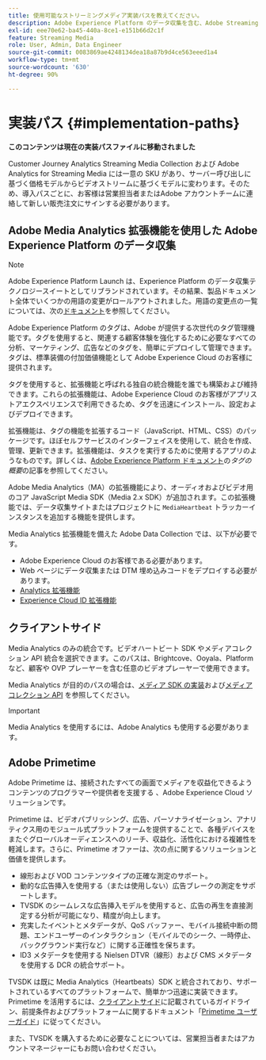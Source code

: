 ```yaml
---
title: 使用可能なストリーミングメディア実装パスを教えてください。
description: Adobe Experience Platform のデータ収集を含む、Adobe Streaming Media の実装パスについて説明します。
exl-id: eee70e62-ba45-440a-8ce1-e151b66d2c1f
feature: Streaming Media
role: User, Admin, Data Engineer
source-git-commit: 0083869ae4248134dea18a87b9d4ce563eeed1a4
workflow-type: tm+mt
source-wordcount: '630'
ht-degree: 90%

---
```


# 実装パス {#implementation-paths}

**このコンテンツは現在の実装パスファイルに移動されました**

Customer Journey Analytics Streaming Media Collection および Adobe Analytics for Streaming Media には一意の SKU があり、サーバー呼び出しに基づく価格モデルからビデオストリームに基づくモデルに変わります。そのため、導入パスごとに、お客様は営業担当者またはAdobe アカウントチームに連絡して新しい販売注文にサインする必要があります。

## Adobe Media Analytics 拡張機能を使用した Adobe Experience Platform のデータ収集

>[!NOTE]
>Adobe Experience Platform Launch は、Experience Platform のデータ収集テクノロジースイートとしてリブランドされています。その結果、製品ドキュメント全体でいくつかの用語の変更がロールアウトされました。用語の変更点の一覧については、次の[ドキュメント](https://experienceleague.adobe.com/docs/experience-platform/tags/term-updates.html?lang=ja)を参照してください。


Adobe Experience Platform のタグは、Adobe が提供する次世代のタグ管理機能です。タグを使用すると、関連する顧客体験を強化するために必要なすべての分析、マーケティング、広告などのタグを、簡単にデプロイして管理できます。タグは、標準装備の付加価値機能として Adobe Experience Cloud のお客様に提供されます。

タグを使用すると、拡張機能と呼ばれる独自の統合機能を誰でも構築および維持できます。これらの拡張機能は、Adobe Experience Cloud のお客様がアプリストアエクスペリエンスで利用できるため、タグを迅速にインストール、設定およびデプロイできます。

拡張機能は、タグの機能を拡張するコード（JavaScript、HTML、CSS）のパッケージです。ほぼセルフサービスのインターフェイスを使用して、統合を作成、管理、更新できます。拡張機能は、タスクを実行するために使用するアプリのようなものです。詳しくは、[Adobe Experience Platform ドキュメント](https://experienceleague.adobe.com/docs/experience-platform/tags/home.html?lang=ja)の&#x200B;*タグの概要*&#x200B;の記事を参照してください。

Adobe Media Analytics（MA）の拡張機能により、オーディオおよびビデオ用のコア JavaScript Media SDK（Media 2.x SDK）が追加されます。この拡張機能では、データ収集サイトまたはプロジェクトに `MediaHeartbeat` トラッカーインスタンスを追加する機能を提供します。

Media Analytics 拡張機能を備えた Adobe Data Collection では、以下が必要です。
* Adobe Experience Cloud のお客様である必要があります。
* Web ページにデータ収集または DTM 埋め込みコードをデプロイする必要があります。
* [Analytics 拡張機能](https://experienceleague.adobe.com/docs/experience-platform/tags/extensions/adobe/analytics/overview.html?lang=ja)
* [Experience Cloud ID 拡張機能](https://experienceleague.adobe.com/docs/experience-platform/tags/extensions/adobe/id-service/overview.html?lang=ja)


## クライアントサイド

Media Analytics のみの統合です。ビデオハートビート SDK やメディアコレクション API 統合を選択できます。このパスは、Brightcove、Ooyala、Platform など、顧客や OVP プレーヤーを含む任意のビデオプレーヤーで使用できます。

Media Analytics が目的のパスの場合は、[メディア SDK の実装](/help/legacy/setup/legacy-setup-overview.md)および[メディアコレクション API](/help/implementation/media-collection-api/mc-api-overview.md) を参照してください。

>[!IMPORTANT]
>Media Analytics を使用するには、Adobe Analytics も使用する必要があります。

## Adobe Primetime

Adobe Primetime は、接続されたすべての画面でメディアを収益化できるようコンテンツのプログラマーや提供者を支援する 、Adobe Experience Cloud ソリューションです。

Primetime は、ビデオパブリッシング、広告、パーソナライゼーション、アナリティクス用のモジュール式プラットフォームを提供することで、各種デバイスをまたぐグローバルオーディエンスへのリーチ、収益化、活性化における複雑性を軽減します。さらに、Primetime オファーは、次の点に関するソリューションと価値を提供します。

* 線形および VOD コンテンツタイプの正確な測定のサポート。
* 動的な広告挿入を使用する（または使用しない）広告ブレークの測定をサポートします。
* TVSDK のシームレスな広告挿入モデルを使用すると、広告の再生を直接測定する分析が可能になり、精度が向上します。
* 充実したイベントとメタデータが、QoS バッファー、モバイル接続中断の問題、エンドユーザーのインタラクション（モバイルでのシーク、一時停止、バックグラウンド実行など）に関する正確性を保ちます。
* ID3 メタデータを使用する Nielsen DTVR（線形）および CMS メタデータを使用する DCR の統合サポート。


TVSDK は既に Media Analytics（Heartbeats）SDK と統合されており、サポートされているすべてのプラットフォームで、簡単かつ迅速に実装できます。Primetime を活用するには、[クライアントサイド](/help/legacy/intro-to-ava/implementation-paths/client-side-path.md)に記載されているガイドライン、前提条件およびプラットフォームに関するドキュメント「[Primetime ユーザーガイド](https://helpx.adobe.com/jp/support/primetime.html)」に従ってください。

また、TVSDK を購入するために必要なことについては、営業担当者またはアカウントマネージャーにもお問い合わせください。
